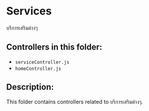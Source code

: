 # Services

บริการเสริมต่างๆ

## Controllers in this folder:

- `serviceController.js`
- `homeController.js`

## Description:

This folder contains controllers related to บริการเสริมต่างๆ.
